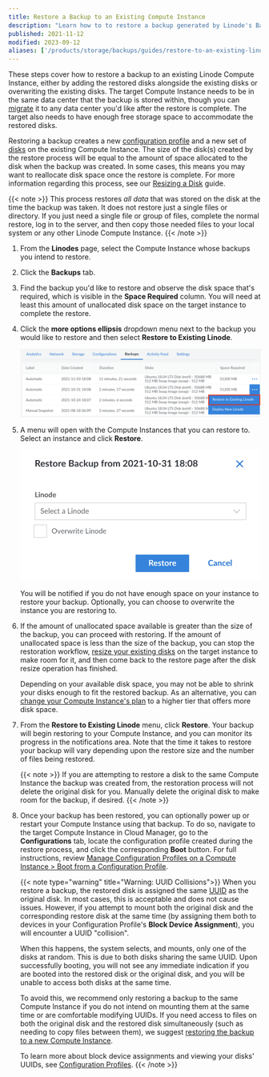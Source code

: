 ```yaml
---
title: Restore a Backup to an Existing Compute Instance
description: "Learn how to to restore a backup generated by Linode's Backup service to a disk on an existing Compute Instance."
published: 2021-11-12
modified: 2023-09-12
aliases: ['/products/storage/backups/guides/restore-to-an-existing-linode/','/products/storage/backups/guides/boot-from-a-backup/']
---
```


These steps cover how to restore a backup to an existing Linode Compute Instance, either by adding the restored disks alongside the existing disks or overwriting the existing disks. The target Compute Instance needs to be in the same data center that the backup is stored within, though you can [migrate](/docs/products/compute/compute-instances/guides/migrate-to-different-dc/) it to any data center you'd like after the restore is complete. The target also needs to have enough free storage space to accommodate the restored disks.

Restoring a backup creates a new [configuration profile](/docs/products/compute/compute-instances/guides/configuration-profiles/) and a new set of [disks](/docs/products/compute/compute-instances/guides/disks-and-storage/) on the existing Compute Instance. The size of the disk(s) created by the restore process will be equal to the amount of space allocated to the disk when the backup was created. In some cases, this means you may want to reallocate disk space once the restore is complete. For more information regarding this process, see our [Resizing a Disk](/docs/products/compute/compute-instances/guides/disks-and-storage/#resize-a-disk) guide.

{{< note >}}
This process restores *all data* that was stored on the disk at the time the backup was taken. It does not restore just a single files or directory. If you just need a single file or group of files, complete the normal restore, log in to the server, and then copy those needed files to your local system or any other Linode Compute Instance.
{{< /note >}}

1.  From the **Linodes** page, select the Compute Instance whose backups you intend to restore.

1.  Click the **Backups** tab.

1.  Find the backup you'd like to restore and observe the disk space that's required, which is visible in the **Space Required** column. You will need at least this amount of unallocated disk space on the target instance to complete the restore.

1.  Click the **more options ellipsis** dropdown menu next to the backup you would like to restore and then select **Restore to Existing Linode**.

    ![Click on the ellipsis menu icon to restore to an existing Linode](restore-backup-existing-compute-instance.png)

1.  A menu will open with the Compute Instances that you can restore to. Select an instance and click **Restore**.

    ![Select the Compute Instance you would like to restore your backup to](restore-backup.png)

    You will be notified if you do not have enough space on your instance to restore your backup. Optionally, you can choose to overwrite the instance you are restoring to.

1.  If the amount of unallocated space available is greater than the size of the backup, you can proceed with restoring. If the amount of unallocated space is less than the size of the backup, you can stop the restoration workflow, [resize your existing disks](/docs/products/compute/compute-instances/guides/disks-and-storage/#resize-a-disk) on the target instance to make room for it, and then come back to the restore page after the disk resize operation has finished.

    Depending on your available disk space, you may not be able to shrink your disks enough to fit the restored backup. As an alternative, you can [change your Compute Instance's plan](/docs/products/compute/compute-instances/guides/resize/) to a higher tier that offers more disk space.

1.  From the **Restore to Existing Linode** menu, click **Restore**. Your backup will begin restoring to your Compute Instance, and you can monitor its progress in the notifications area. Note that the time it takes to restore your backup will vary depending upon the restore size and the number of files being restored.

    {{< note >}}
    If you are attempting to restore a disk to the same Compute Instance the backup was created from, the restoration process will not delete the original disk for you. Manually delete the original disk to make room for the backup, if desired.
    {{< /note >}}

1.  Once your backup has been restored, you can optionally power up or restart your Compute Instance using that backup. To do so, navigate to the target Compute Instance in Cloud Manager, go to the **Configurations** tab, locate the configuration profile created during the restore process, and click the corresponding **Boot** button. For full instructions, review [Manage Configuration Profiles on a Compute Instance > Boot from a Configuration Profile](/docs/products/compute/compute-instances/guides/configuration-profiles/#boot-from-a-configuration-profile).

    {{< note type="warning" title="Warning: UUID Collisions">}}
    When you restore a backup, the restored disk is assigned the same [UUID](https://en.wikipedia.org/wiki/Universally_unique_identifier) as the original disk. In most cases, this is acceptable and does not cause issues. However, if you attempt to mount both the original disk and the corresponding restore disk at the same time (by assigning them both to devices in your Configuration Profile's **Block Device Assignment**), you will encounter a UUID "collision".

    When this happens, the system selects, and mounts, only one of the disks at random. This is due to both disks sharing the same UUID. Upon successfully booting, you will not see any immediate indication if you are booted into the restored disk or the original disk, and you will be unable to access both disks at the same time.

    To avoid this, we recommend only restoring a backup to the same Compute Instance if you do not intend on mounting them at the same time or are comfortable modifying UUIDs. If you need access to files on both the original disk and the restored disk simultaneously (such as needing to copy files between them), we suggest [restoring the backup to a new Compute Instance](/docs/products/storage/backups/guides/restore-to-a-new-instance/).

    To learn more about block device assignments and viewing your disks' UUIDs, see [Configuration Profiles](/docs/products/compute/compute-instances/guides/configuration-profiles/#block-device-assignment).
    {{< /note >}}